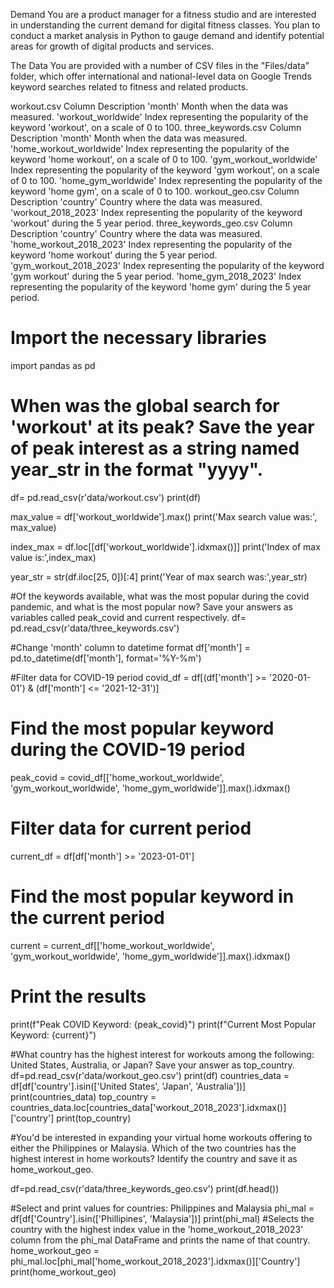 Demand 
You are a product manager for a fitness studio and are interested in understanding the current demand for digital fitness classes. You plan to conduct a market analysis in Python to gauge demand and identify potential areas for growth of digital products and services.

The Data
You are provided with a number of CSV files in the "Files/data" folder, which offer international and national-level data on Google Trends keyword searches related to fitness and related products.

workout.csv
Column	Description
'month'	Month when the data was measured.
'workout_worldwide'	Index representing the popularity of the keyword 'workout', on a scale of 0 to 100.
three_keywords.csv
Column	Description
'month'	Month when the data was measured.
'home_workout_worldwide'	Index representing the popularity of the keyword 'home workout', on a scale of 0 to 100.
'gym_workout_worldwide'	Index representing the popularity of the keyword 'gym workout', on a scale of 0 to 100.
'home_gym_worldwide'	Index representing the popularity of the keyword 'home gym', on a scale of 0 to 100.
workout_geo.csv
Column	Description
'country'	Country where the data was measured.
'workout_2018_2023'	Index representing the popularity of the keyword 'workout' during the 5 year period.
three_keywords_geo.csv
Column	Description
'country'	Country where the data was measured.
'home_workout_2018_2023'	Index representing the popularity of the keyword 'home workout' during the 5 year period.
'gym_workout_2018_2023'	Index representing the popularity of the keyword 'gym workout' during the 5 year period.
'home_gym_2018_2023'	Index representing the popularity of the keyword 'home gym' during the 5 year period.

# Import the necessary libraries
import pandas as pd

# When was the global search for 'workout' at its peak? Save the year of peak interest as a string named year_str in the format "yyyy".
df= pd.read_csv(r'data/workout.csv')
print(df)

max_value = df['workout_worldwide'].max()
print('Max search value was:', max_value)

index_max = df.loc[[df['workout_worldwide'].idxmax()]]
print('Index of max value is:',index_max)

year_str = str(df.iloc[25, 0])[:4]
print('Year of max search was:',year_str)

#Of the keywords available, what was the most popular during the covid pandemic, and what is the most popular now? Save your answers as variables called peak_covid and current respectively.
df= pd.read_csv(r'data/three_keywords.csv')

#Change 'month' column to datetime format
df['month'] = pd.to_datetime(df['month'], format='%Y-%m')

#Filter data for COVID-19 period
covid_df = df[(df['month'] >= '2020-01-01') & (df['month'] <= '2021-12-31')]

# Find the most popular keyword during the COVID-19 period
peak_covid = covid_df[['home_workout_worldwide', 'gym_workout_worldwide', 'home_gym_worldwide']].max().idxmax()

# Filter data for current period 
current_df = df[df['month'] >= '2023-01-01']

# Find the most popular keyword in the current period
current = current_df[['home_workout_worldwide', 'gym_workout_worldwide', 'home_gym_worldwide']].max().idxmax()

# Print the results
print(f"Peak COVID Keyword: {peak_covid}")
print(f"Current Most Popular Keyword: {current}")

#What country has the highest interest for workouts among the following: United States, Australia, or Japan? Save your answer as top_country.
df=pd.read_csv(r'data/workout_geo.csv')
print(df)
countries_data = df[df['country'].isin(['United States', 'Japan', 'Australia'])]
print(countries_data)
top_country = countries_data.loc[countries_data['workout_2018_2023'].idxmax()]['country']
print(top_country)

#You'd be interested in expanding your virtual home workouts offering to either the Philippines or Malaysia. Which of the two countries has the highest interest in home workouts? Identify the country and save it as home_workout_geo.

df=pd.read_csv(r'data/three_keywords_geo.csv')
print(df.head())

#Select and print values for countries: Philippines and Malaysia
phi_mal = df[df['Country'].isin(['Phillipines', 'Malaysia'])]
print(phi_mal)
#Selects the country with the highest index value in the 'home_workout_2018_2023' column from the phi_mal DataFrame and prints the name of that country.
home_workout_geo = phi_mal.loc[phi_mal['home_workout_2018_2023'].idxmax()]['Country']
print(home_workout_geo)
